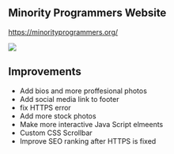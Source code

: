 ## Minority Programmers Website

https://minorityprogrammers.org/

![](https://i.groupme.com/1222x733.png.50b924b2c29f48608613ce17067accd1.large)


## Improvements
* Add bios and more proffesional photos
* Add social media link to footer
* fix HTTPS error
* Add more stock photos
* Make more interactive Java Script elmeents
* Custom CSS Scrollbar
* Improve SEO ranking after HTTPS is fixed
